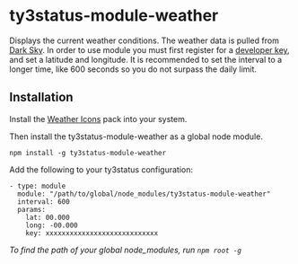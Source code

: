 ty3status-module-weather
=====================

Displays the current weather conditions. The weather data is pulled from [Dark Sky](https://darksky.net). In order to
use module you must first register for a [developer key](https://darksky.net/dev/), and set a latitude and longitude. It
is recommended to set the interval to a longer time, like 600 seconds so you do not surpass the daily limit.

        
Installation
------------

Install the [Weather Icons](https://erikflowers.github.io/weather-icons/) pack into your system.

Then install the ty3status-module-weather as a global node module.

    npm install -g ty3status-module-weather
    
Add the following to your ty3status configuration:

    - type: module
      module: "/path/to/global/node_modules/ty3status-module-weather"
      interval: 600
      params:
        lat: 00.000
        long: -00.000
        key: xxxxxxxxxxxxxxxxxxxxxxxxxxxx

*To find the path of your global node_modules, run `npm root -g`*
